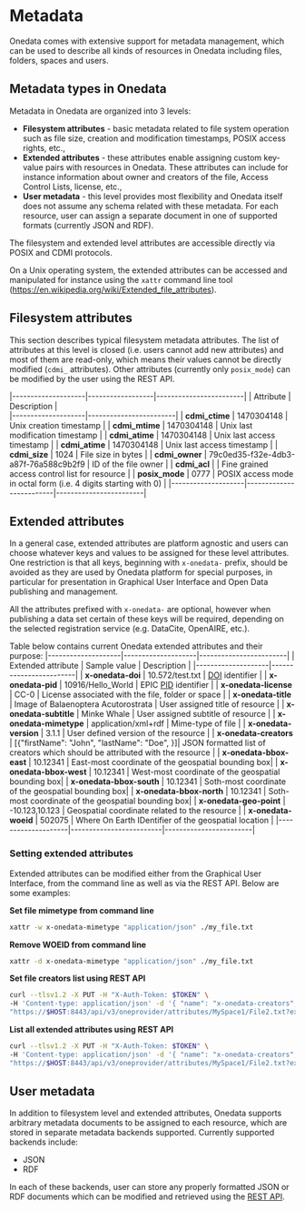 # Metadata

Onedata comes with extensive support for metadata management, which can be used to describe all kinds of resources in Onedata including files, folders, spaces and users.

## Metadata types in Onedata
Metadata in Onedata are organized into 3 levels:

* **Filesystem attributes** - basic metadata related to file system operation such as file size, creation and modification timestamps, POSIX access rights, etc.,
* **Extended attributes** - these attributes enable assigning custom key-value pairs with resources in Onedata. These attributes can include for instance information about owner and creators of the file, Access Control Lists, license, etc.,
* **User metadata** - this level provides most flexibility and Onedata itself does not assume any schema related with these metadata. For each resource, user can assign a separate document in one of supported formats (currently JSON and RDF).

The filesystem and extended level attributes are accessible directly via POSIX and CDMI protocols. 

On a Unix operating system, the extended attributes can be accessed and manipulated for instance using the `xattr` command line tool (https://en.wikipedia.org/wiki/Extended_file_attributes).

## Filesystem attributes

This section describes typical filesystem metadata attributes. The list of attributes at this level is closed (i.e. users cannot add new attributes) and most of them are read-only, which means their values cannot be directly modified (`cdmi_` attributes). Other attributes (currently only `posix_mode`) can be modified by the user using the REST API.

|--------------------|------------------|------------------------|
| Attribute          | Description |  
|--------------------|------------------------|
| **cdmi_ctime** | 1470304148 | Unix creation timestamp |
| **cdmi_mtime** | 1470304148 | Unix last modification timestamp |
| **cdmi_atime** | 1470304148 | Unix last access timestamp |
| **cdmi_atime** | 1470304148 | Unix last access timestamp |
| **cdmi_size** | 1024 | File size in bytes |
| **cdmi_owner** | 79c0ed35-f32e-4db3-a87f-76a588c9b2f9 | ID of the file owner |
| **cdmi_acl** |  | Fine grained access control list for resource |
| **posix_mode**  | 0777 | POSIX access mode in octal form (i.e. 4 digits starting with 0) |
|--------------------|-------------------------|------------------------|


## Extended attributes

In a general case, extended attributes are platform agnostic and users can choose whatever keys and values to be assigned for these level attributes.
One restriction is that all keys, beginning with `x-onedata-` prefix, should be avoided as they are used by Onedata platform for special purposes, in particular for presentation in Graphical User Interface and Open Data publishing and management.

All the attributes prefixed with `x-onedata-` are optional, however when publishing a data set certain of these keys will be required, depending on the selected registration service (e.g. DataCite, OpenAIRE, etc.).

Table below contains current Onedata extended attributes and their purpose:
|--------------------|--------------------|------------------------|
| Extended attribute  | Sample value | Description |
|--------------------|------------------------|
| **x-onedata-doi**  | 10.572/test.txt | [DOI](https://www.doi.org/) identifier |
| **x-onedata-pid**  | 10916/Hello_World | EPIC [PID](http://www.pidconsortium.eu/) identifier |
| **x-onedata-license**  | CC-0 | License associated with the file, folder or space |
| **x-onedata-title**  | Image of Balaenoptera Acutorostrata  | User assigned title of resource |
| **x-onedata-subtitle**  | Minke Whale | User assigned subtitle of resource |
| **x-onedata-mimetype**  | application/xml+rdf | Mime-type of file |
| **x-onedata-version**  | 3.1.1 | User defined version of the resource |
| **x-onedata-creators**  | [{"firstName": "John", "lastName": "Doe", }]| JSON formatted list of creators which should be attributed with the resource |
| **x-onedata-bbox-east**  | 10.12341 | East-most coordinate of the geospatial bounding box|
| **x-onedata-bbox-west** | 10.12341 | West-most coordinate of the geospatial bounding box|
| **x-onedata-bbox-south** | 10.12341 | Soth-most coordinate of the geospatial bounding box|
| **x-onedata-bbox-north** | 10.12341 | Soth-most coordinate of the geospatial bounding box|
| **x-onedata-geo-point** |  -10.123,10.123 | Geospatial coordinate related to the resource |
| **x-onedata-woeid** |    502075 | Where On Earth IDentifier of the geospatial location |
|--------------------|-------------------------|------------------------|

### Setting extended attributes

Extended attributes can be modified either from the Graphical User Interface, from the command line as well as via the REST API. Below are some examples:

**Set file mimetype from command line**
```bash
xattr -w x-onedata-mimetype "application/json" ./my_file.txt
```

**Remove WOEID from command line**
```bash
xattr -d x-onedata-mimetype "application/json" ./my_file.txt
```

**Set file creators list using REST API**
```bash
curl --tlsv1.2 -X PUT -H "X-Auth-Token: $TOKEN" \
-H 'Content-type: application/json' -d '{ "name": "x-onedata-creators", "value": "[{\"firstName\": \"John\", \"lastName\": \"Doe\"}, {\"firstName\": \"Jane\", \"lastName\": \"Doe\"}]}'
"https://$HOST:8443/api/v3/oneprovider/attributes/MySpace1/File2.txt?extended=true"
```

**List all extended attributes using REST API**
```bash
curl --tlsv1.2 -X PUT -H "X-Auth-Token: $TOKEN" \
-H 'Content-type: application/json' -d '{ "name": "x-onedata-creators", "value": "[{\"firstName\": \"John\", \"lastName\": \"Doe\"}, {\"firstName\": \"Jane\", \"lastName\": \"Doe\"}]}'
"https://$HOST:8443/api/v3/oneprovider/attributes/MySpace1/File2.txt?extended=true"
```


## User metadata

In addition to filesystem level and extended attributes, Onedata supports arbitrary metadata documents to be assigned to each resource, which are stored in separate metadata backends supported. Currently supported backends include:
* JSON
* RDF

In each of these backends, user can store any properly formatted JSON or RDF documents which can be modified and retrieved using the [REST API](../../advanced/rest/oneprovider/overview.md).

